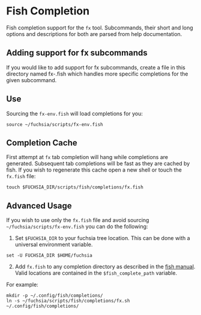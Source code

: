 # Fish Completion

Fish completion support for the `fx` tool. Subcommands, their short and long
options and descriptions for both are parsed from help documentation.

## Adding support for fx subcommands

If you would like to add support for fx subcommands, create a file in this
directory named fx-<command>.fish which handles more specific completions
for the given subcommand.

## Use

Sourcing the `fx-env.fish` will load completions for you:

```shell
source ~/fuchsia/scripts/fx-env.fish
```

## Completion Cache

First attempt at `fx` tab completion will hang while completions are
generated. Subsequent tab completions will be fast as they are cached by
fish. If you wish to regenerate this cache open a new shell or touch the
`fx.fish` file:

```shell
touch $FUCHSIA_DIR/scripts/fish/completions/fx.fish
```

## Advanced Usage

If you wish to use only the `fx.fish` file and avoid sourcing
`~/fuchsia/scripts/fx-env.fish` you can do the following:

1. Set `$FUCHSIA_DIR` to your fuchsia tree location. This can be done with a
universal environment variable.

```shell
set -U FUCHSIA_DIR $HOME/fuchsia
```

2. Add `fx.fish` to any completion directory as described in the
[fish manual](https://fishshell.com/docs/current/index.html#where-to-put-completions).
Valid locations are contained in the `$fish_complete_path` variable.

For example:

```shell
mkdir -p ~/.config/fish/completions/
ln -s ~/fuchsia/scripts/fish/completions/fx.sh ~/.config/fish/completions/
```
